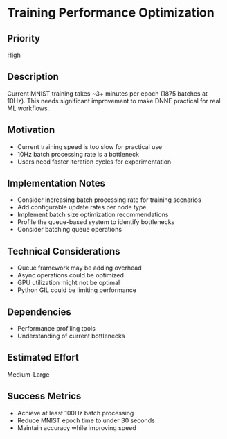 # Training Performance Optimization

## Priority
High

## Description
Current MNIST training takes ~3+ minutes per epoch (1875 batches at 10Hz). This needs significant improvement to make DNNE practical for real ML workflows.

## Motivation
- Current training speed is too slow for practical use
- 10Hz batch processing rate is a bottleneck
- Users need faster iteration cycles for experimentation

## Implementation Notes
- Consider increasing batch processing rate for training scenarios
- Add configurable update rates per node type
- Implement batch size optimization recommendations
- Profile the queue-based system to identify bottlenecks
- Consider batching queue operations

## Technical Considerations
- Queue framework may be adding overhead
- Async operations could be optimized
- GPU utilization might not be optimal
- Python GIL could be limiting performance

## Dependencies
- Performance profiling tools
- Understanding of current bottlenecks

## Estimated Effort
Medium-Large

## Success Metrics
- Achieve at least 100Hz batch processing
- Reduce MNIST epoch time to under 30 seconds
- Maintain accuracy while improving speed